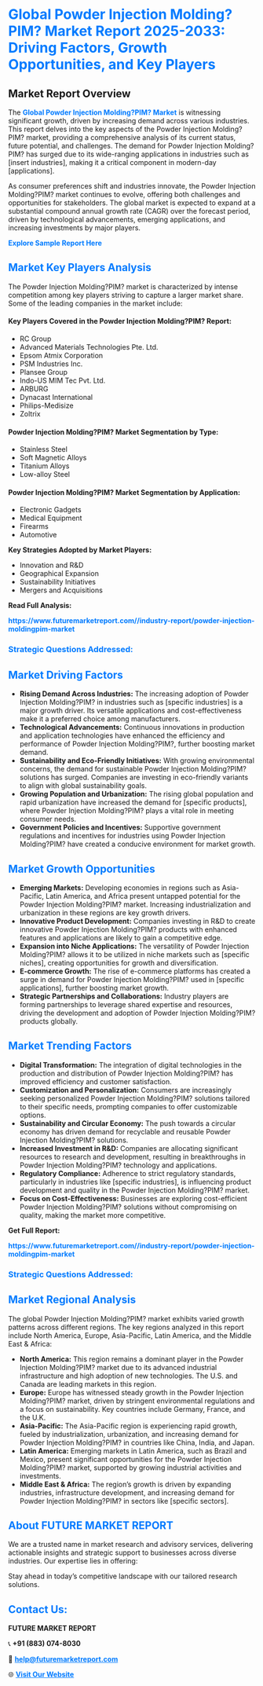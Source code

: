 <h1 style="color: #007BFF;">Global Powder Injection Molding?PIM? Market Report 2025-2033: Driving Factors, Growth Opportunities, and Key Players</h1>

<section id="overview">
<h2>Market Report Overview</h2>
<p>The <a href="https://www.futuremarketreport.com//industry-report/powder-injection-moldingpim-market" style="color: #007BFF; text-decoration: none;"><strong>Global Powder Injection Molding?PIM? Market</strong></a> is witnessing significant growth, driven by increasing demand across various industries. This report delves into the key aspects of the Powder Injection Molding?PIM? market, providing a comprehensive analysis of its current status, future potential, and challenges. The demand for Powder Injection Molding?PIM? has surged due to its wide-ranging applications in industries such as [insert industries], making it a critical component in modern-day [applications].</p>
<p>As consumer preferences shift and industries innovate, the Powder Injection Molding?PIM? market continues to evolve, offering both challenges and opportunities for stakeholders. The global market is expected to expand at a substantial compound annual growth rate (CAGR) over the forecast period, driven by technological advancements, emerging applications, and increasing investments by major players.</p>
</section>

<section id="overview">
<p><a href="https://www.futuremarketreport.com//request-sample/reportId=58070" style="color: #007BFF; text-decoration: none;"><strong>Explore Sample Report Here</strong></a></p>
</section>

<section id="key-players">
<h2 style="color: #007BFF;">Market Key Players Analysis</h2>
<p>The Powder Injection Molding?PIM? market is characterized by intense competition among key players striving to capture a larger market share. Some of the leading companies in the market include:</p>
<h4>Key Players Covered in the Powder Injection Molding?PIM? Report:</h4>
<ul><li>RC Group</li><li>Advanced Materials Technologies Pte. Ltd.</li><li>Epsom Atmix Corporation</li><li>PSM Industries Inc.</li><li>Plansee Group</li><li>Indo-US MIM Tec Pvt. Ltd.</li><li>ARBURG</li><li>Dynacast International</li><li>Philips-Medisize</li><li>Zoltrix</li></ul>
<h4>Powder Injection Molding?PIM? Market Segmentation by Type:</h4>
<ul><li>Stainless Steel</li><li>Soft Magnetic Alloys</li><li>Titanium Alloys</li><li>Low-alloy Steel</li></ul>

<h4>Powder Injection Molding?PIM? Market Segmentation by Application:</h4>
<ul><li>Electronic Gadgets</li><li>Medical Equipment</li><li>Firearms</li><li>Automotive</li></ul>
<p><strong>Key Strategies Adopted by Market Players:</strong></p>
<ul>
<li>Innovation and R&D</li>
<li>Geographical Expansion</li>
<li>Sustainability Initiatives</li>
<li>Mergers and Acquisitions</li>
</ul>
</section>

<section>
<p><strong>Read Full Analysis: </strong></p><a href="https://www.futuremarketreport.com//industry-report/powder-injection-moldingpim-market" style="color: #007BFF; text-decoration: none;"><strong>https://www.futuremarketreport.com//industry-report/powder-injection-moldingpim-market</strong></a>
<h3 style="color: #007BFF;">Strategic Questions Addressed:</h3>
</section>

<section id="driving-factors">
<h2 style="color: #007BFF;">Market Driving Factors</h2>
<ul>
<li><strong>Rising Demand Across Industries:</strong> The increasing adoption of Powder Injection Molding?PIM? in industries such as [specific industries] is a major growth driver. Its versatile applications and cost-effectiveness make it a preferred choice among manufacturers.</li>
<li><strong>Technological Advancements:</strong> Continuous innovations in production and application technologies have enhanced the efficiency and performance of Powder Injection Molding?PIM?, further boosting market demand.</li>
<li><strong>Sustainability and Eco-Friendly Initiatives:</strong> With growing environmental concerns, the demand for sustainable Powder Injection Molding?PIM? solutions has surged. Companies are investing in eco-friendly variants to align with global sustainability goals.</li>
<li><strong>Growing Population and Urbanization:</strong> The rising global population and rapid urbanization have increased the demand for [specific products], where Powder Injection Molding?PIM? plays a vital role in meeting consumer needs.</li>
<li><strong>Government Policies and Incentives:</strong> Supportive government regulations and incentives for industries using Powder Injection Molding?PIM? have created a conducive environment for market growth.</li>
</ul>
</section>

<section id="growth-opportunities">
<h2 style="color: #007BFF;">Market Growth Opportunities</h2>
<ul>
<li><strong>Emerging Markets:</strong> Developing economies in regions such as Asia-Pacific, Latin America, and Africa present untapped potential for the Powder Injection Molding?PIM? market. Increasing industrialization and urbanization in these regions are key growth drivers.</li>
<li><strong>Innovative Product Development:</strong> Companies investing in R&D to create innovative Powder Injection Molding?PIM? products with enhanced features and applications are likely to gain a competitive edge.</li>
<li><strong>Expansion into Niche Applications:</strong> The versatility of Powder Injection Molding?PIM? allows it to be utilized in niche markets such as [specific niches], creating opportunities for growth and diversification.</li>
<li><strong>E-commerce Growth:</strong> The rise of e-commerce platforms has created a surge in demand for Powder Injection Molding?PIM? used in [specific applications], further boosting market growth.</li>
<li><strong>Strategic Partnerships and Collaborations:</strong> Industry players are forming partnerships to leverage shared expertise and resources, driving the development and adoption of Powder Injection Molding?PIM? products globally.</li>
</ul>
</section>

<section id="trending-factors">
<h2 style="color: #007BFF;">Market Trending Factors</h2>
<ul>
<li><strong>Digital Transformation:</strong> The integration of digital technologies in the production and distribution of Powder Injection Molding?PIM? has improved efficiency and customer satisfaction.</li>
<li><strong>Customization and Personalization:</strong> Consumers are increasingly seeking personalized Powder Injection Molding?PIM? solutions tailored to their specific needs, prompting companies to offer customizable options.</li>
<li><strong>Sustainability and Circular Economy:</strong> The push towards a circular economy has driven demand for recyclable and reusable Powder Injection Molding?PIM? solutions.</li>
<li><strong>Increased Investment in R&D:</strong> Companies are allocating significant resources to research and development, resulting in breakthroughs in Powder Injection Molding?PIM? technology and applications.</li>
<li><strong>Regulatory Compliance:</strong> Adherence to strict regulatory standards, particularly in industries like [specific industries], is influencing product development and quality in the Powder Injection Molding?PIM? market.</li>
<li><strong>Focus on Cost-Effectiveness:</strong> Businesses are exploring cost-efficient Powder Injection Molding?PIM? solutions without compromising on quality, making the market more competitive.</li>
</ul>
</section>

<section>
<p><strong>Get Full Report: </strong></p><a href="https://www.futuremarketreport.com//industry-report/powder-injection-moldingpim-market" style="color: #007BFF; text-decoration: none;"><strong>https://www.futuremarketreport.com//industry-report/powder-injection-moldingpim-market</strong></a>
<h3 style="color: #007BFF;">Strategic Questions Addressed:</h3>
</section>


<section id="regional-analysis">
<h2 style="color: #007BFF;">Market Regional Analysis</h2>
<p>The global Powder Injection Molding?PIM? market exhibits varied growth patterns across different regions. The key regions analyzed in this report include North America, Europe, Asia-Pacific, Latin America, and the Middle East & Africa:</p>
<ul>
<li><strong>North America:</strong> This region remains a dominant player in the Powder Injection Molding?PIM? market due to its advanced industrial infrastructure and high adoption of new technologies. The U.S. and Canada are leading markets in this region.</li>
<li><strong>Europe:</strong> Europe has witnessed steady growth in the Powder Injection Molding?PIM? market, driven by stringent environmental regulations and a focus on sustainability. Key countries include Germany, France, and the U.K.</li>
<li><strong>Asia-Pacific:</strong> The Asia-Pacific region is experiencing rapid growth, fueled by industrialization, urbanization, and increasing demand for Powder Injection Molding?PIM? in countries like China, India, and Japan.</li>
<li><strong>Latin America:</strong> Emerging markets in Latin America, such as Brazil and Mexico, present significant opportunities for the Powder Injection Molding?PIM? market, supported by growing industrial activities and investments.</li>
<li><strong>Middle East & Africa:</strong> The region’s growth is driven by expanding industries, infrastructure development, and increasing demand for Powder Injection Molding?PIM? in sectors like [specific sectors].</li>
</ul>
</section>

<footer>
<h2 style="color: #007BFF;">About FUTURE MARKET REPORT</h2>
<p>We are a trusted name in market research and advisory services, delivering actionable insights and strategic support to businesses across diverse industries. Our expertise lies in offering:</p>

<p>Stay ahead in today’s competitive landscape with our tailored research solutions.</p>

<h2 style="color: #007BFF;">Contact Us:</h2>
<p><strong>FUTURE MARKET REPORT</strong></p>
<p>📞 <strong>+91 (883) 074-8030</strong></p>
<p>📧 <strong><a href="mailto:help@futuremarketreport.com" style="color: #007BFF;">help@futuremarketreport.com</a></strong></p>
<p>🌐 <strong><a href="https://www.futuremarketreport.com/" style="color: #007BFF;">Visit Our Website</a></strong></p>
</footer>